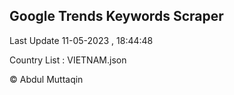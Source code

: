 

## Google Trends Keywords Scraper 
 
Last Update 11-05-2023 , 18:44:48

Country List :
VIETNAM.json



© Abdul Muttaqin 
